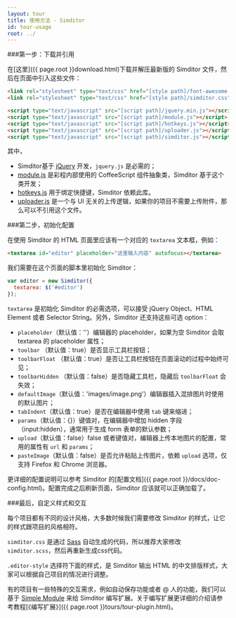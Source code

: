 ```yaml
---
layout: tour
title: 使用方法 - Simditor
id: tour-usage
root: ../
---
```


###第一步：下载并引用

在[这里]({{ page.root }}download.html)下载并解压最新版的 Simditor 文件，然后在页面中引入这些文件：

```html
<link rel="stylesheet" type="text/css" href="[style path]/font-awesome.css" />
<link rel="stylesheet" type="text/css" href="[style path]/simditor.css" />

<script type="text/javascript" src="[script path]/jquery.min.js"></script>
<script type="text/javascript" src="[script path]/module.js"></script>
<script type="text/javascript" src="[script path]/hotkeys.js"></script>
<script type="text/javascript" src="[script path]/uploader.js"></script>
<script type="text/javascript" src="[script path]/simditor.js"></script>
```

其中，

* Simditor基于 [jQuery](http://jquery.com) 开发，`jquery.js` 是必需的；
* [module.js](https://github.com/mycolorway/simple-module) 是彩程内部使用的 CoffeeScript 组件抽象类，Simditor 基于这个类开发；
* [hotkeys.js](https://github.com/mycolorway/simple-hotkeys) 用于绑定快捷键，Simditor 依赖此库。
* [uploader.js](https://github.com/mycolorway/simple-uploader) 是一个与 UI 无关的上传逻辑，如果你的项目不需要上传附件，那么可以不引用这个文件。


###第二步，初始化配置

在使用 Simditor 的 HTML 页面里应该有一个对应的 `textarea` 文本框，例如：

```html
<textarea id="editor" placeholder="这里输入内容" autofocus></textarea>
```

我们需要在这个页面的脚本里初始化 Simditor：

```js
var editor = new Simditor({
  textarea: $('#editor')
});
```

`textarea` 是初始化 Simditor 的必需选项，可以接受 jQuery Object、HTML Element 或者 Selector String。另外，Simditor 还支持这些可选 option：

* `placeholder`（默认值：''）编辑器的 placeholder，如果为空 Simditor 会取 textarea 的 placeholder 属性；
* `toolbar` （默认值：true）是否显示工具栏按钮；
* `toolbarFloat` （默认值：true）是否让工具栏按钮在页面滚动的过程中始终可见；
* `toolbarHidden` （默认值：false）是否隐藏工具栏，隐藏后 `toolbarFloat` 会失效；
* `defaultImage`（默认值：'images/image.png'）编辑器插入混排图片时使用的默认图片；
* `tabIndent`（默认值：true）是否在编辑器中使用 `tab` 键来缩进；
* `params`（默认值：{}）键值对，在编辑器中增加 hidden 字段（input:hidden），通常用于生成 form 表单的默认参数；
* `upload`（默认值：false）false 或者键值对，编辑器上传本地图片的配置，常用的属性有 `url` 和 `params`；
* `pasteImage`（默认值：false）是否允许粘贴上传图片，依赖 `upload` 选项，仅支持 Firefox 和 Chrome 浏览器。

更详细的配置说明可以参考 Simditor 的[配置文档]({{ page.root }}/docs/doc-config.html)。配置完成之后刷新页面，Simditor 应该就可以正确加载了。

###最后，自定义样式和交互

每个项目都有不同的设计风格，大多数时候我们需要修改 Simditor 的样式，让它的样式跟项目的风格相符。

`simditor.css` 是通过 [Sass](http://sass-lang.com/) 自动生成的代码，所以推荐大家修改 `simditor.scss`，然后再重新生成css代码。

`.editor-style` 选择符下面的样式，是 Simditor 输出 HTML 的中文排版样式，大家可以根据自己项目的情况进行调整。

有的项目有一些特殊的交互需求，例如自动保存功能或者 @ 人的功能，我们可以基于 [Simple Module](https://github.com/mycolorway/simple-module) 来给 Simditor 编写扩展。关于编写扩展更详细的介绍请参考教程[《编写扩展》]({{ page.root }}tours/tour-plugin.html)。


